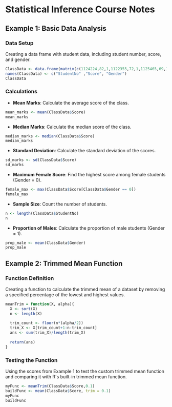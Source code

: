 # Statistical Inference Course Notes

## Example 1: Basic Data Analysis

### Data Setup
Creating a data frame with student data, including student number, score, and gender.

```R
ClassData <- data.frame(matrix(c(1124224,82,1,1122355,72,1,1125465,69,1,1202115,65,0,1456877,81,0,1003219,74,1,1019701,52,0,1126394,79,0,1526974,76,0),ncol=3,byrow=TRUE))
names(ClassData) <- c("StudentNo" ,"Score", "Gender")
ClassData
```

### Calculations
- **Mean Marks**: Calculate the average score of the class.
```R
mean_marks <- mean(ClassData$Score)
mean_marks
```

- **Median Marks**: Calculate the median score of the class.
```R
median_marks <- median(ClassData$Score)
median_marks
```

- **Standard Deviation**: Calculate the standard deviation of the scores.
```R
sd_marks <- sd(ClassData$Score)
sd_marks
```

- **Maximum Female Score**: Find the highest score among female students (Gender = 0).
```R
female_max <- max(ClassData$Score[ClassData$Gender == 0])
female_max
```

- **Sample Size**: Count the number of students.
```R
n <- length(ClassData$StudentNo)
n
```

- **Proportion of Males**: Calculate the proportion of male students (Gender = 1).
```R
prop_male <- mean(ClassData$Gender)
prop_male
```

## Example 2: Trimmed Mean Function

### Function Definition
Creating a function to calculate the trimmed mean of a dataset by removing a specified percentage of the lowest and highest values.

```R
meanTrim = function(X, alpha){
  X <- sort(X)
  n <- length(X)
  
  trim_count <- floor(n*(alpha/2))
  trim_X <- X[trim_count+1:n-trim_count]
  ans <- sum(trim_X)/length(trim_X)
  
  return(ans)
}
```

### Testing the Function
Using the scores from Example 1 to test the custom trimmed mean function and comparing it with R's built-in trimmed mean function.

```R
myFunc <- meanTrim(ClassData$Score,0.1)
buildFunc <- mean(ClassData$Score, trim = 0.1)
myFunc
buildFunc
```
